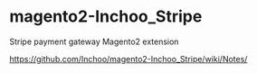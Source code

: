 magento2-Inchoo_Stripe
======================

Stripe payment gateway Magento2 extension

https://github.com/Inchoo/magento2-Inchoo_Stripe/wiki/Notes/
